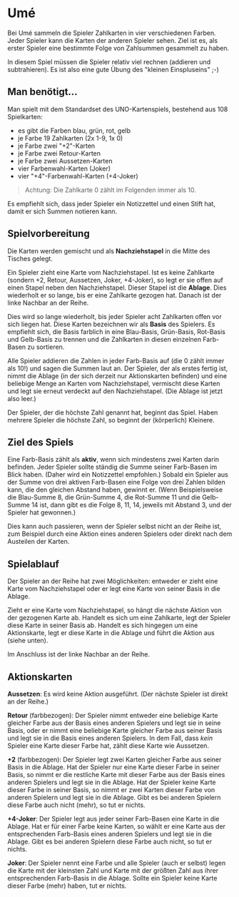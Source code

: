 # Umé

Bei Umé sammeln die Spieler Zahlkarten in vier verschiedenen Farben.
Jeder Spieler kann die Karten der anderen Spieler sehen.
Ziel ist es, als erster Spieler eine bestimmte Folge von Zahlsummen gesammelt zu haben.

In diesem Spiel müssen die Spieler relativ viel rechnen (addieren und subtrahieren).
Es ist also eine gute Übung des "kleinen Einspluseins" ;-)

## Man benötigt...

Man spielt mit dem Standardset des UNO-Kartenspiels,
bestehend aus 108 Spielkarten:
 * es gibt die Farben blau, grün, rot, gelb
 * je Farbe 19 Zahlkarten (2x 1-9, 1x 0)
 * je Farbe zwei "+2"-Karten
 * je Farbe zwei Retour-Karten
 * je Farbe zwei Aussetzen-Karten
 * vier Farbenwahl-Karten (Joker)
 * vier "+4"-Farbenwahl-Karten (+4-Joker)

> Achtung: Die Zahlkarte 0 zählt im Folgenden immer als 10.

Es empfiehlt sich, dass jeder Spieler ein Notizzettel und einen Stift hat,
damit er sich Summen notieren kann.

## Spielvorbereitung

Die Karten werden gemischt und als **Nachziehstapel** in die Mitte des Tisches gelegt.

Ein Spieler zieht eine Karte vom Nachziehstapel.
Ist es keine Zahlkarte (sondern +2, Retour, Aussetzen, Joker, +4-Joker),
so legt er sie offen auf einen Stapel neben den Nachziehstapel.
Dieser Stapel ist die **Ablage**.
Dies wiederholt er so lange, bis er eine Zahlkarte gezogen hat.
Danach ist der linke Nachbar an der Reihe.

Dies wird so lange wiederholt, bis jeder Spieler acht Zahlkarten offen vor sich liegen hat.
Diese Karten bezeichnen wir als **Basis** des Spielers.
Es empfiehlt sich, die Basis farblich in eine Blau-Basis, Grün-Basis, Rot-Basis und Gelb-Basis
zu trennen und die Zahlkarten in diesen einzelnen Farb-Basen zu sortieren.

Alle Spieler addieren die Zahlen in jeder Farb-Basis auf (die 0 zählt immer als 10!)
und sagen die Summen laut an.
Der Spieler, der als erstes fertig ist, nimmt die Ablage (in der sich derzeit nur
Aktionskarten befinden) und eine beliebige Menge an Karten vom Nachziehstapel,
vermischt diese Karten und legt sie erneut verdeckt auf den Nachziehstapel.
(Die Ablage ist jetzt also leer.)

Der Spieler, der die höchste Zahl genannt hat, beginnt das Spiel.
Haben mehrere Spieler die höchste Zahl, so beginnt der (körperlich) Kleinere.

## Ziel des Spiels

Eine Farb-Basis zählt als **aktiv**, wenn sich mindestens zwei Karten darin befinden.
Jeder Spieler sollte ständig die Summe seiner Farb-Basen im Blick haben.
(Daher wird ein Notizzettel empfohlen.)
Sobald ein Spieler aus der Summe von drei aktiven Farb-Basen eine Folge von drei Zahlen
bilden kann, die den gleichen Abstand haben, gewinnt er. (Wenn Beispielsweise die
Blau-Summe 8, die Grün-Summe 4, die Rot-Summe 11 und die Gelb-Summe 14 ist, dann gibt
es die Folge 8, 11, 14, jeweils mit Abstand 3, und der Spieler hat gewonnen.)

Dies kann auch passieren, wenn der Spieler selbst nicht an der Reihe ist,
zum Beispiel durch eine Aktion eines anderen Spielers oder direkt nach dem Austeilen
der Karten.

## Spielablauf

Der Spieler an der Reihe hat zwei Möglichkeiten:
entweder er zieht eine Karte vom Nachziehstapel
oder er legt eine Karte von seiner Basis in die Ablage.

Zieht er eine Karte vom Nachziehstapel,
so hängt die nächste Aktion von der gezogenen Karte ab.
Handelt es sich um eine Zahlkarte, legt der Spieler diese Karte in seiner Basis ab.
Handelt es sich hingegen um eine Aktionskarte, legt er diese Karte in die Ablage
und führt die Aktion aus (siehe unten).

Im Anschluss ist der linke Nachbar an der Reihe.

## Aktionskarten

**Aussetzen**: Es wird keine Aktion ausgeführt. (Der nächste Spieler ist direkt an der Reihe.)

**Retour** (farbbezogen):
Der Spieler nimmt entweder eine beliebige Karte gleicher Farbe aus der Basis eines anderen
Spielers und legt sie in seine Basis, oder er nimmt eine beliebige Karte gleicher Farbe aus
seiner Basis und legt sie in die Basis eines anderen Spielers.
In dem Fall, dass *kein* Spieler eine Karte dieser Farbe hat, zählt diese Karte wie Aussetzen.

**+2** (farbbezogen):
Der Spieler legt zwei Karten gleicher Farbe aus seiner Basis in die Ablage.
Hat der Spieler nur eine Karte dieser Farbe in seiner Basis, so nimmt er die restliche
Karte mit dieser Farbe aus der Basis eines anderen Spielers und legt sie in die Ablage.
Hat der Spieler keine Karte dieser Farbe in seiner Basis, so nimmt er zwei Karten dieser
Farbe von anderen Spielern und legt sie in die Ablage.
Gibt es bei anderen Spielern diese Farbe auch nicht (mehr), so tut er nichts.

**+4-Joker**: Der Spieler legt aus jeder seiner Farb-Basen eine Karte in die Ablage.
Hat er für einer Farbe keine Karten, so wählt er eine Karte aus der entsprechenden Farb-Basis
eines anderen Spielers und legt sie in die Ablage.
Gibt es bei anderen Spielern diese Farbe auch nicht, so tut er nichts.

**Joker**: Der Spieler nennt eine Farbe und alle Spieler (auch er selbst) legen die
Karte mit der kleinsten Zahl und Karte mit der größten Zahl aus ihrer entsprechenden
Farb-Basis in die Ablage.
Sollte ein Spieler keine Karte dieser Farbe (mehr) haben, tut er nichts.
